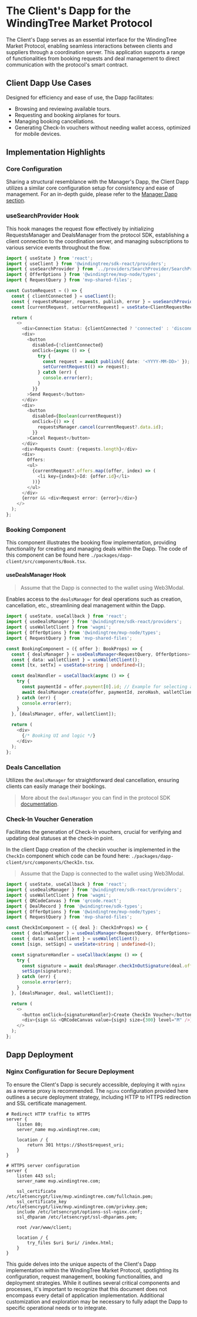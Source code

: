 # The Client's Dapp for the WindingTree Market Protocol

The Client's Dapp serves as an essential interface for the WindingTree Market Protocol, enabling seamless interactions between clients and suppliers through a coordination server. This application supports a range of functionalities from booking requests and deal management to direct communication with the protocol's smart contract.

## Client Dapp Use Cases

Designed for efficiency and ease of use, the Dapp facilitates:

- Browsing and reviewing available tours.
- Requesting and booking airplanes for tours.
- Managing booking cancellations.
- Generating Check-In vouchers without needing wallet access, optimized for mobile devices.

## Implementation Highlights

### Core Configuration

Sharing a structural resemblance with the Manager's Dapp, the Client Dapp utilizes a similar core configuration setup for consistency and ease of management. For an in-depth guide, please refer to the [Manager Dapp section](./imp.manager.md#config-provider-setup).

### useSearchProvider Hook

This hook manages the request flow effectively by initializing RequestsManager and DealsManager from the protocol SDK, establishing a client connection to the coordination server, and managing subscriptions to various service events throughout the flow.

```typescript
import { useState } from 'react';
import { useClient } from '@windingtree/sdk-react/providers';
import { useSearchProvider } from '../providers/SearchProvider/SearchProviderContext.js';
import { OfferOptions } from '@windingtree/mvp-node/types';
import { RequestQuery } from 'mvp-shared-files';

const CustomRequest = () => {
  const { clientConnected } = useClient();
  const { requestsManager, requests, publish, error } = useSearchProvider();
  const [currentRequest, setCurrentRequest] = useState<ClientRequestRecord<RequestQuery, OfferOptions> | undefined>();

  return (
    <>
      <div>Connection Status: {clientConnected ? 'connected' : 'disconnected'}</div>
      <div>
        <button
          disabled={!clientConnected}
          onClick={async () => {
            try {
              const request = await publish({ date: '<YYYY-MM-DD>' });
              setCurrentRequest(() => request);
            } catch (err) {
              console.error(err);
            }
          }}
        >Send Request</button>
      </div>
      <div>
        <button
          disabled={Boolean(currentRequest)}
          onClick={() => {
            requestsManager.cancel(currentRequest?.data.id);
          }}
        >Cancel Request</button>
      </div>
      <div>Requests Count: {requests.length}</div>
      <div>
        Offers:
        <ul>
          {currentRequest?.offers.map((offer, index) => (
            <li key={index}>Id: {offer.id}</li>
          ))}
        </ul>
      </div>
      {error && <div>Request error: {error}</div>}
    </>
  );
};
```

### Booking Component

This component illustrates the booking flow implementation, providing functionality for creating and managing deals within the Dapp. The code of this component can be found here `./packages/dapp-client/src/components/Book.tsx`.

#### useDealsManager Hook

> Assume that the Dapp is connected to the wallet using Web3Modal.

Enables access to the `dealsManager` for deal operations such as creation, cancellation, etc., streamlining deal management within the Dapp.

```typescript
import { useState, useCallback } from 'react';
import { useDealsManager } from '@windingtree/sdk-react/providers';
import { useWalletClient } from 'wagmi';
import { OfferOptions } from '@windingtree/mvp-node/types';
import { RequestQuery } from 'mvp-shared-files';

const BookingComponent = ({ offer }: BookProps) => {
  const { dealsManager } = useDealsManager<RequestQuery, OfferOptions>();
  const { data: walletClient } = useWalletClient();
  const [tx, setTx] = useState<string | undefined>();

  const dealHandler = useCallback(async () => {
    try {
      const paymentId = offer.payment[0].id; // Example for selecting a payment option
      await dealsManager.create(offer, paymentId, zeroHash, walletClient, setTx);
    } catch (err) {
      console.error(err);
    }
  }, [dealsManager, offer, walletClient]);

  return (
    <div>
      {/* Booking UI and logic */}
    </div>
  );
};
```

### Deals Cancellation

Utilizes the `dealsManager` for straightforward deal cancellation, ensuring clients can easily manage their bookings.

> More about the `dealsManager` you can find in the protocol SDK [documentation](https://windingtree.github.io/sdk/#/clients?id=making-deals).

### Check-In Voucher Generation

Facilitates the generation of Check-In vouchers, crucial for verifying and updating deal statuses at the check-in point.

In the client Dapp creation of the checkin voucher is implemented in the `CheckIn` component which code can be found here: `./packages/dapp-client/src/components/CheckIn.tsx`.

> Assume that the Dapp is connected to the wallet using Web3Modal.

```typescript
import { useState, useCallback } from 'react';
import { useDealsManager } from '@windingtree/sdk-react/providers';
import { useWalletClient } from 'wagmi';
import { QRCodeCanvas } from 'qrcode.react';
import { DealRecord } from '@windingtree/sdk-types';
import { OfferOptions } from '@windingtree/mvp-node/types';
import { RequestQuery } from 'mvp-shared-files';

const CheckInComponent = ({ deal }: CheckInProps) => {
  const { dealsManager } = useDealsManager<RequestQuery, OfferOptions>();
  const { data: walletClient } = useWalletClient();
  const [sign, setSign] = useState<string | undefined>();

  const signatureHandler = useCallback(async () => {
    try {
      const signature = await dealsManager.checkInOutSignature(deal.offer.id, walletClient);
      setSign(signature);
    } catch (err) {
      console.error(err);
    }
  }, [dealsManager, deal, walletClient]);

  return (
    <>
      <button onClick={signatureHandler}>Create CheckIn Voucher</button>
      <div>{sign && <QRCodeCanvas value={sign} size={300} level="M" />}</div>
    </>
  );
};
```

## Dapp Deployment

### Nginx Configuration for Secure Deployment

To ensure the Client's Dapp is securely accessible, deploying it with `nginx` as a reverse proxy is recommended. The `nginx` configuration provided here outlines a secure deployment strategy, including HTTP to HTTPS redirection and SSL certificate management.

```nginx
# Redirect HTTP traffic to HTTPS
server {
    listen 80;
    server_name mvp.windingtree.com;

    location / {
        return 301 https://$host$request_uri;
    }
}

# HTTPS server configuration
server {
    listen 443 ssl;
    server_name mvp.windingtree.com;

    ssl_certificate /etc/letsencrypt/live/mvp.windingtree.com/fullchain.pem;
    ssl_certificate_key /etc/letsencrypt/live/mvp.windingtree.com/privkey.pem;
    include /etc/letsencrypt/options-ssl-nginx.conf;
    ssl_dhparam /etc/letsencrypt/ssl-dhparams.pem;

    root /var/www/client;

    location / {
        try_files $uri $uri/ /index.html;
    }
}
```

This guide delves into the unique aspects of the Client's Dapp implementation within the WindingTree Market Protocol, spotlighting its configuration, request management, booking functionalities, and deployment strategies. While it outlines several critical components and processes, it's important to recognize that this document does not encompass every detail of application implementation. Additional customization and exploration may be necessary to fully adapt the Dapp to specific operational needs or to integrate.
